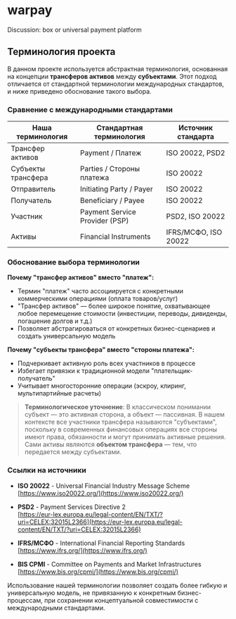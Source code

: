 # warpay
Discussion: box or universal payment platform

## Терминология проекта

В данном проекте используется абстрактная терминология, основанная на концепции **трансферов активов** между **субъектами**. Этот подход отличается от стандартной терминологии международных стандартов, и ниже приведено обоснование такого выбора.

### Сравнение с международными стандартами

| Наша терминология | Стандартная терминология | Источник стандарта |
|-------------------|-------------------------|-------------------|
| Трансфер активов | Payment / Платеж | ISO 20022, PSD2 |
| Субъекты трансфера | Parties / Стороны платежа | ISO 20022 |
| Отправитель | Initiating Party / Payer | ISO 20022 |
| Получатель | Beneficiary / Payee | ISO 20022 |
| Участник | Payment Service Provider (PSP) | PSD2, ISO 20022 |
| Активы | Financial Instruments | IFRS/МСФО, ISO 20022 |

### Обоснование выбора терминологии

**Почему "трансфер активов" вместо "платеж":**
- Термин "платеж" часто ассоциируется с конкретными коммерческими операциями (оплата товаров/услуг)
- "Трансфер активов" — более широкое понятие, охватывающее любое перемещение стоимости (инвестиции, переводы, дивиденды, погашение долгов и т.д.)
- Позволяет абстрагироваться от конкретных бизнес-сценариев и создать универсальную модель

**Почему "субъекты трансфера" вместо "стороны платежа":**
- Подчеркивает активную роль всех участников в процессе
- Избегает привязки к традиционной модели "плательщик-получатель"  
- Учитывает многосторонние операции (эскроу, клиринг, мультипартийные расчеты)

> **Терминологическое уточнение**: В классическом понимании субъект — это активная сторона, а объект — пассивная. В нашем контексте все участники трансфера называются "субъектами", поскольку в современных финансовых операциях все стороны имеют права, обязанности и могут принимать активные решения. Сами активы являются **объектом трансфера** — тем, что передается между субъектами.

### Ссылки на источники

- **ISO 20022** - Universal Financial Industry Message Scheme  
  [https://www.iso20022.org/](https://www.iso20022.org/)
  
- **PSD2** - Payment Services Directive 2  
  [https://eur-lex.europa.eu/legal-content/EN/TXT/?uri=CELEX:32015L2366](https://eur-lex.europa.eu/legal-content/EN/TXT/?uri=CELEX:32015L2366)
  
- **IFRS/МСФО** - International Financial Reporting Standards  
  [https://www.ifrs.org/](https://www.ifrs.org/)
  
- **BIS CPMI** - Committee on Payments and Market Infrastructures  
  [https://www.bis.org/cpmi/](https://www.bis.org/cpmi/)

Использование нашей терминологии позволяет создать более гибкую и универсальную модель, не привязанную к конкретным бизнес-процессам, при сохранении концептуальной совместимости с международными стандартами. 
